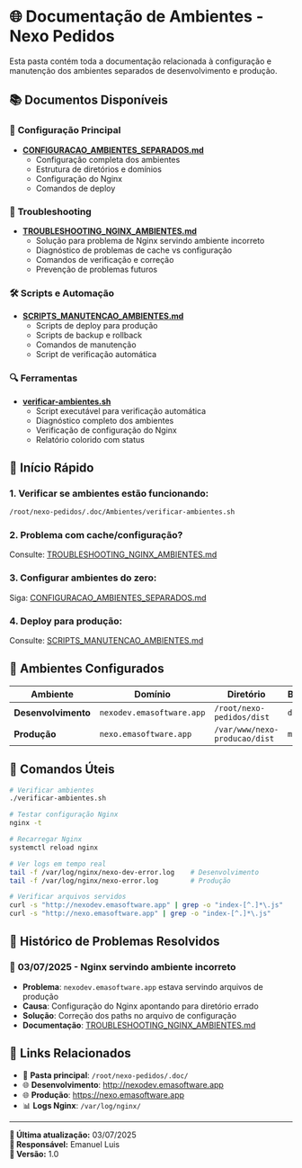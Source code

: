 # 🌐 Documentação de Ambientes - Nexo Pedidos

Esta pasta contém toda a documentação relacionada à configuração e manutenção dos ambientes separados de desenvolvimento e produção.

## 📚 Documentos Disponíveis

### 📖 **Configuração Principal**
- **[CONFIGURACAO_AMBIENTES_SEPARADOS.md](./CONFIGURACAO_AMBIENTES_SEPARADOS.md)**
  - Configuração completa dos ambientes
  - Estrutura de diretórios e domínios
  - Configuração do Nginx
  - Comandos de deploy

### 🚨 **Troubleshooting**
- **[TROUBLESHOOTING_NGINX_AMBIENTES.md](./TROUBLESHOOTING_NGINX_AMBIENTES.md)**
  - Solução para problema de Nginx servindo ambiente incorreto
  - Diagnóstico de problemas de cache vs configuração
  - Comandos de verificação e correção
  - Prevenção de problemas futuros

### 🛠️ **Scripts e Automação**
- **[SCRIPTS_MANUTENCAO_AMBIENTES.md](./SCRIPTS_MANUTENCAO_AMBIENTES.md)**
  - Scripts de deploy para produção
  - Scripts de backup e rollback
  - Comandos de manutenção
  - Script de verificação automática

### 🔍 **Ferramentas**
- **[verificar-ambientes.sh](./verificar-ambientes.sh)**
  - Script executável para verificação automática
  - Diagnóstico completo dos ambientes
  - Verificação de configuração do Nginx
  - Relatório colorido com status

## 🚀 Início Rápido

### 1. **Verificar se ambientes estão funcionando:**
```bash
/root/nexo-pedidos/.doc/Ambientes/verificar-ambientes.sh
```

### 2. **Problema com cache/configuração?**
Consulte: [TROUBLESHOOTING_NGINX_AMBIENTES.md](./TROUBLESHOOTING_NGINX_AMBIENTES.md)

### 3. **Configurar ambientes do zero:**
Siga: [CONFIGURACAO_AMBIENTES_SEPARADOS.md](./CONFIGURACAO_AMBIENTES_SEPARADOS.md)

### 4. **Deploy para produção:**
Consulte: [SCRIPTS_MANUTENCAO_AMBIENTES.md](./SCRIPTS_MANUTENCAO_AMBIENTES.md)

## 🎯 Ambientes Configurados

| Ambiente | Domínio | Diretório | Branch |
|----------|---------|-----------|--------|
| **Desenvolvimento** | `nexodev.emasoftware.app` | `/root/nexo-pedidos/dist` | `dev` |
| **Produção** | `nexo.emasoftware.app` | `/var/www/nexo-producao/dist` | `main` |

## 🔧 Comandos Úteis

```bash
# Verificar ambientes
./verificar-ambientes.sh

# Testar configuração Nginx
nginx -t

# Recarregar Nginx
systemctl reload nginx

# Ver logs em tempo real
tail -f /var/log/nginx/nexo-dev-error.log    # Desenvolvimento
tail -f /var/log/nginx/nexo-error.log        # Produção

# Verificar arquivos servidos
curl -s "http://nexodev.emasoftware.app" | grep -o "index-[^.]*\.js"
curl -s "http://nexo.emasoftware.app" | grep -o "index-[^.]*\.js"
```

## 📝 Histórico de Problemas Resolvidos

### 🚨 **03/07/2025 - Nginx servindo ambiente incorreto**
- **Problema**: `nexodev.emasoftware.app` estava servindo arquivos de produção
- **Causa**: Configuração do Nginx apontando para diretório errado
- **Solução**: Correção dos paths no arquivo de configuração
- **Documentação**: [TROUBLESHOOTING_NGINX_AMBIENTES.md](./TROUBLESHOOTING_NGINX_AMBIENTES.md)

## 🔗 Links Relacionados

- 📁 **Pasta principal**: `/root/nexo-pedidos/.doc/`
- 🌐 **Desenvolvimento**: http://nexodev.emasoftware.app
- 🌐 **Produção**: https://nexo.emasoftware.app
- 📊 **Logs Nginx**: `/var/log/nginx/`

---
**📅 Última atualização:** 03/07/2025  
**👤 Responsável:** Emanuel Luis  
**🔧 Versão:** 1.0
